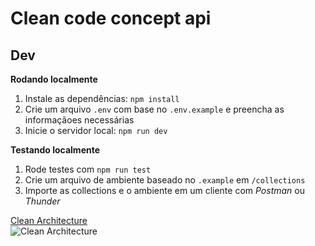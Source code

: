 # Clean code concept api

## Dev

**Rodando localmente**

1. Instale as dependências: `npm install`
1. Crie um arquivo `.env` com base no `.env.example` e preencha as informaçãoes necessárias
1. Inicie o servidor local: `npm run dev`

**Testando localmente**

1. Rode testes com `npm run test`
1. Crie um arquivo de ambiente baseado no `.example` em `/collections`
1. Importe as collections e o ambiente em um cliente com _Postman_ ou _Thunder_

[Clean Architecture](https://blog.cleancoder.com/uncle-bob/2012/08/13/the-clean-architecture.html)    
![Clean Architecture](https://blog.cleancoder.com/uncle-bob/images/2012-08-13-the-clean-architecture/CleanArchitecture.jpg)
